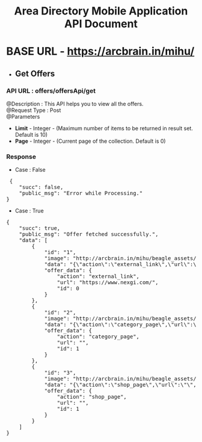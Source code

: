 # <center> Area Directory Mobile Application API Document </center>
# BASE URL ‑ https://arcbrain.in/mihu/

* ## Get Offers
### API URL : offers/offersApi/get

@Description : This API helps you to view all the offers.
<br>
@Request Type : Post
<br>
@Parameters
  * **Limit** - Integer - (Maximum number of items to be returned in result set. Default is 10)
  * **Page** - Integer - (Current page of the collection. Default is 0) 

### **Response**
 * Case : False
 <pre>
 {
    "succ": false,
    "public_msg": "Error while Processing."
}
</pre>

* Case : True
<pre>
{
    "succ": true,
    "public_msg": "Offer fetched successfully.",
    "data": [
        {
            "id": "1",
            "image": "http://arcbrain.in/mihu/beagle_assets/img/offers/1.jpg",
            "data": "{\"action\":\"external_link\",\"url\":\"https:\\/\\/www.nexgi.com\\/\",\"id\":0}",
            "offer_data": {
                "action": "external_link",
                "url": "https://www.nexgi.com/",
                "id": 0
            }
        },
        {
            "id": "2",
            "image": "http://arcbrain.in/mihu/beagle_assets/img/offers/1.jpg",
            "data": "{\"action\":\"category_page\",\"url\":\"\",\"id\":1}",
            "offer_data": {
                "action": "category_page",
                "url": "",
                "id": 1
            }
        },
        {
            "id": "3",
            "image": "http://arcbrain.in/mihu/beagle_assets/img/offers/1.jpg",
            "data": "{\"action\":\"shop_page\",\"url\":\"\",\"id\":1}",
            "offer_data": {
                "action": "shop_page",
                "url": "",
                "id": 1
            }
        }
    ]
}
</pre>
